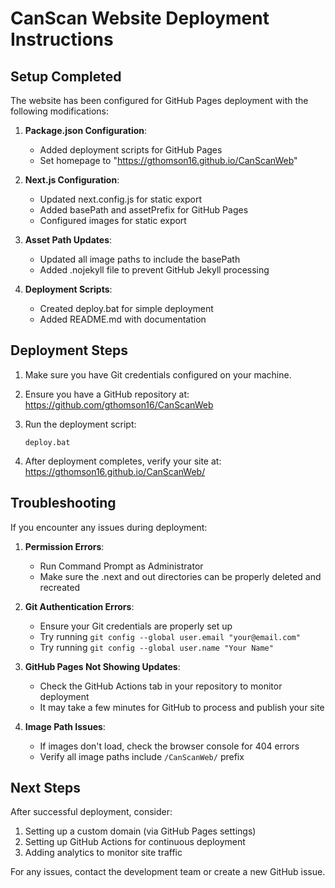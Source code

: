 # CanScan Website Deployment Instructions

## Setup Completed

The website has been configured for GitHub Pages deployment with the following modifications:

1. **Package.json Configuration**:
   - Added deployment scripts for GitHub Pages
   - Set homepage to "https://gthomson16.github.io/CanScanWeb"

2. **Next.js Configuration**:
   - Updated next.config.js for static export
   - Added basePath and assetPrefix for GitHub Pages
   - Configured images for static export

3. **Asset Path Updates**:
   - Updated all image paths to include the basePath
   - Added .nojekyll file to prevent GitHub Jekyll processing

4. **Deployment Scripts**:
   - Created deploy.bat for simple deployment
   - Added README.md with documentation

## Deployment Steps

1. Make sure you have Git credentials configured on your machine.

2. Ensure you have a GitHub repository at: https://github.com/gthomson16/CanScanWeb

3. Run the deployment script:
   ```
   deploy.bat
   ```

4. After deployment completes, verify your site at:
   https://gthomson16.github.io/CanScanWeb/

## Troubleshooting

If you encounter any issues during deployment:

1. **Permission Errors**:
   - Run Command Prompt as Administrator
   - Make sure the .next and out directories can be properly deleted and recreated

2. **Git Authentication Errors**:
   - Ensure your Git credentials are properly set up
   - Try running `git config --global user.email "your@email.com"`
   - Try running `git config --global user.name "Your Name"`

3. **GitHub Pages Not Showing Updates**:
   - Check the GitHub Actions tab in your repository to monitor deployment
   - It may take a few minutes for GitHub to process and publish your site

4. **Image Path Issues**:
   - If images don't load, check the browser console for 404 errors
   - Verify all image paths include `/CanScanWeb/` prefix

## Next Steps

After successful deployment, consider:

1. Setting up a custom domain (via GitHub Pages settings)
2. Setting up GitHub Actions for continuous deployment
3. Adding analytics to monitor site traffic

For any issues, contact the development team or create a new GitHub issue.
